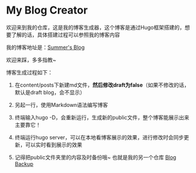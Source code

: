 # My Blog Creator

欢迎来到我的仓库，这是我的博客生成器，这个博客是通过Hugo框架搭建的，想要了解的话，具体搭建过程可以参照我的博客内容

我的博客地址是：[Summer's Blog](https://xuepan-summer.github.io/summer-xuepan.github.io/) 

欢迎来踩，多多指教~

博客生成过程如下：

1. 在content/posts下新建md文件，**然后修改draft为false**（如果不修改的话，默认是draft blog，会不显示）

2. 另起一行，使用Markdown语法编写博客

3. 终端输入hugo -D，会重新运行，生成新的public文件，整个博客能展示出来主要靠它！

4. 终端运行hugo server，可以在本地看博客展示的效果，进行修改时会同步更新，可以实时看到展示的效果

5. 记得把public文件夹里的内容及时备份哦~ 也就是我的另一个仓库 [Blog Backup](https://github.com/xuepan-summer/summer-xuepan.github.io)
